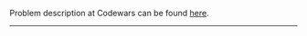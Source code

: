 Problem description at Codewars can be found
[here](https://www.codewars.com/kata/58d248c7012397a81800005c/train/python).

-------------



